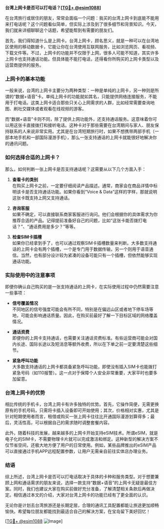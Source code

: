 **台湾上网卡是否可以打电话？[[TG💪+ @esim1088](https://t.me/s/esim1088)]**

在台湾旅行或居住的朋友，常常会面临一个问题：我买的台湾上网卡到底能不能用来打电话呢？这个问题看似简单，但实际上涉及到了很多细节和背景知识。今天，我们就来详细聊聊这个话题，希望能帮到有需要的朋友们。

首先，我们得知道什么是上网卡。台湾上网卡，顾名思义，就是一种可以在台湾地区使用的移动数据卡，它能让你在台湾使用互联网服务，比如浏览网页、看视频、下载文件等。不过，上网卡的功能并不仅限于上网，很多人可能不知道，其实许多上网卡也支持通话功能。但具体能不能打电话，还得看你所购买的上网卡类型以及运营商提供的服务。

### 上网卡的基本功能

一般来说，台湾的上网卡主要分为两种类型：一种是单纯的上网卡，另一种则是所谓的“数据+语音”卡。单纯上网卡的功能就如其名，只能提供网络连接服务，不能用于打电话。这类上网卡适合那些只关心上网需求的人群，比如经常需要查询地图、刷社交媒体或者观看在线视频的游客。

而“数据+语音”卡则不同，除了提供上网功能外，还支持通话服务。这意味着你可以用这张卡直接拨打和接听电话。这种卡对于那些需要在台湾期间与家人、朋友保持联系的人来说非常实用。尤其是在台湾短期旅行时，如果不想携带两部手机（一部本地手机和一部国际漫游手机），那么一张支持通话的上网卡就能很好地解决你的通讯问题。

### 如何选择合适的上网卡？

那么，如何判断一张上网卡是否支持通话呢？这需要从以下几个方面入手：

1. **查看卡的类别**  
   在购买上网卡之前，一定要仔细阅读产品描述。通常，商家会在商品详情中标明该卡是否支持通话功能。如果你看到“Voice & Data”这样的字样，那就说明这张卡既支持上网又支持通话。

2. **咨询客服**  
   如果不确定，可以直接联系商家客服进行询问。他们会根据你的具体需求为你推荐合适的产品。记得提前准备好自己的问题，比如“这张卡能否拨打电话？”、“通话费用是多少？”等等。

3. **检查SIM卡插槽**  
   如果你已经拿到手了，也可以通过观察SIM卡插槽数量来判断。大多数支持通话的上网卡会有两个插槽，一个是专门用于数据传输，另一个则用于语音通信。当然，也有部分设计较为紧凑的设备可能只有一个插槽，但依然能够实现通话功能。

### 实际使用中的注意事项

即便你确认自己购买的是一张支持通话的上网卡，在实际使用过程中仍然需要注意一些事项：

- **信号覆盖情况**  
  不同地区的信号强度可能会有所不同，特别是在偏远山区或者地下停车场等地，可能会影响通话质量。因此，在购买前最好了解一下目标区域的网络覆盖情况。

- **通话资费**  
  即便你的上网卡支持通话，也需要关注通话资费标准。有些运营商可能会对国内长途、国际长途以及短消息等额外收费，所以在下单之前一定要清楚这些细节。

- **紧急呼叫功能**  
  大多数支持通话的上网卡都具备紧急呼叫功能，即使没有插入SIM卡也能拨打紧急号码（如110报警）。这一点对于保障个人安全非常重要，大家平时也要多加留意。

### 台湾上网卡的优势

相比传统的手机卡，台湾上网卡有许多独特的优势。首先，它操作简便，无需更换原有的手机号码，只需将卡插入设备即可开始使用；其次，价格相对实惠，尤其是针对短期使用者而言，租借或购买一张上网卡往往比开通国际漫游划算得多；最后，灵活性高，可以根据自己的需求随时调整套餐内容。

此外，随着科技的发展，越来越多的上网卡开始支持eSIM技术。所谓eSIM，就是电子化的SIM卡，不需要物理卡片就可以完成激活和绑定。这种新型的解决方案不仅节省空间，还极大地方便了用户的日常使用。例如，某些品牌推出的eSIM产品可以直接通过手机APP远程配置参数，让用户无需亲自前往实体店办理业务。

### 结语

综上所述，台湾上网卡是否可以打电话取决于具体的卡种和服务类型。对于想要兼顾上网和通话需求的朋友来说，选择一款支持“数据+语音”的上网卡无疑是最佳方案。同时，我们也建议大家在购买前做好充分准备，了解清楚相关条款后再做决定。相信通过本文的介绍，大家对台湾上网卡的功能已经有了更全面的认识。

无论你是计划去台湾旅游还是长期定居，合理的通讯工具配置都能让旅途更加顺畅愉快。希望每位朋友都能找到最适合自己的解决方案，在宝岛留下美好回忆！

[[TG💪+ @esim1088](https://t.me/s/esim1088) ![Image](https://i.postimg.cc/4NQfJmqS/Snipaste-2025-05-13-00-14-12.png)]